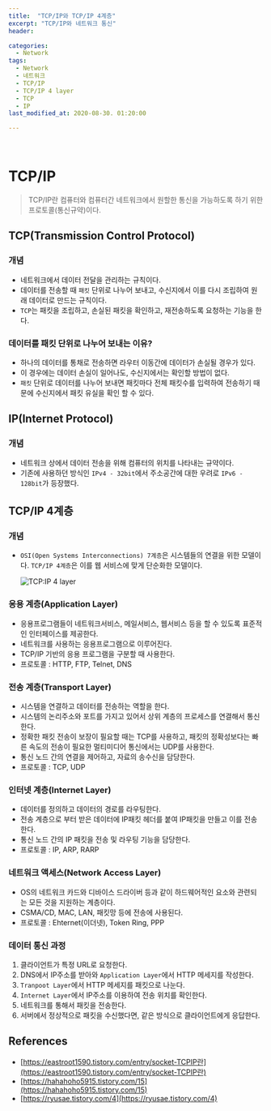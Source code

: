 ```yaml
---
title:  "TCP/IP와 TCP/IP 4계층"
excerpt: "TCP/IP와 네트워크 통신"
header:

categories:
  - Network
tags:
  - Network
  - 네트워크
  - TCP/IP
  - TCP/IP 4 layer
  - TCP
  - IP
last_modified_at: 2020-08-30. 01:20:00

---
```


<br>

# TCP/IP

> TCP/IP란 컴퓨터와 컴퓨터간 네트워크에서 원할한 통신을 가능하도록 하기 위한 프로토콜(통신규약)이다.

## TCP(Transmission Control Protocol)

### 개념

- 네트워크에서 데이터 전달을 관리하는 규칙이다.
- 데이터를 전송할 때 `패킷` 단위로 나누어 보내고, 수신지에서 이를 다시 조립하여 원래 데이터로 만드는 규칙이다.
- `TCP`는 패킷을 조립하고, 손실된 패킷을 확인하고, 재전송하도록 요청하는 기능을 한다.



### 데이터를 패킷 단위로 나누어 보내는 이유?

- 하나의 데이터를 통채로 전송하면 라우터 이동간에 데이터가 손실될 경우가 있다.
- 이 경우에는 데이터 손실이 일어나도, 수신지에서는 확인할 방법이 없다.
- `패킷` 단위로 데이터를 나누어 보내면 패킷마다 전체 패킷수를 입력하여 전송하기 때문에 수신지에서 패킷 유실을 확인 할 수 있다.



## IP(Internet Protocol)

### 개념

- 네트워크 상에서 데이터 전송을 위해 컴퓨터의 위치를 나타내는 규약이다.
- 기존에 사용하던 방식인 `IPv4 - 32bit`에서 주소공간에 대한 우려로 `IPv6 - 128bit`가 등장했다.



## TCP/IP 4계층

### 개념

- `OSI(Open Systems Interconnections) 7계층`은 시스템들의 연결을 위한 모델이다. `TCP/IP 4계층`은 이를 웹 서비스에 맞게 단순화한 모델이다.

  ![TCP:IP 4 layer](https://user-images.githubusercontent.com/58318041/91638346-eee94a80-ea49-11ea-9bd0-3d0b83b4bf39.png)



### 응용 계층(Application Layer)

- 응용프로그램들이 네트워크서비스, 메일서비스, 웹서비스 등을 할 수 있도록 표준적인 인터페이스를 제공한다.
- 네트워크를 사용하는 응용프로그램으로 이루어진다.
- TCP/IP 기반의 응용 프로그램을 구분할 때 사용한다.
- 프로토콜 : HTTP, FTP, Telnet, DNS

### 전송 계층(Transport Layer)

- 시스템을 연결하고 데이터를 전송하는 역할을 한다.
- 시스템의 논리주소와 포트를 가지고 있어서 상위 계층의 프로세스를 연결해서 통신한다.
- 정확한 패킷 전송이 보장이 필요할 때는 TCP를 사용하고, 패킷의 정확성보다는 빠른 속도의 전송이 필요한 멀티미디어 통신에서는 UDP를 사용한다.
- 통신 노드 간의 연결을 제어하고, 자료의 송수신을 담당한다.
- 프로토콜 : TCP, UDP

### 인터넷 계층(Internet Layer)

- 데이터를 정의하고 데이터의 경로를 라우팅한다.
- 전송 계층으로 부터 받은 데이터에 IP패킷 헤더를 붙여 IP패킷을 만들고 이를 전송한다.
- 통신 노드 간의 IP 패킷을 전송 및 라우팅 기능을 담당한다.
- 프로토콜 : IP, ARP, RARP

### 네트워크 액세스(Network Access Layer)

- OS의 네트워크 카드와 디바이스 드라이버 등과 같이 하드웨어적인 요소와 관련되 는 모든 것을 지원하는 계층이다.
- CSMA/CD, MAC, LAN, 패킷망 등에 전송에 사용된다.
- 프로토콜 : Ehternet(이더넷), Token Ring, PPP



### 데이터 통신 과정

1. 클라이언트가 특정 URL로 요청한다.
2. DNS에서 IP주소를 받아와 `Application Layer`에서 HTTP 메세지를 작성한다.
3. `Tranpoot Layer`에서 HTTP 메세지를 패킷으로 나눈다.
4. `Internet Layer`에서 IP주소를 이용하여 전송 위치를 확인한다.
5. 네트워크를 통해서 패킷을 전송한다.
6. 서버에서 정상적으로 패킷을 수신했다면, 같은 방식으로 클라이언트에게 응답한다.



## References

- [https://eastroot1590.tistory.com/entry/socket-TCPIP란](https://eastroot1590.tistory.com/entry/socket-TCPIP란)
- [https://hahahoho5915.tistory.com/15](https://hahahoho5915.tistory.com/15)
- [https://ryusae.tistory.com/4](https://ryusae.tistory.com/4)

